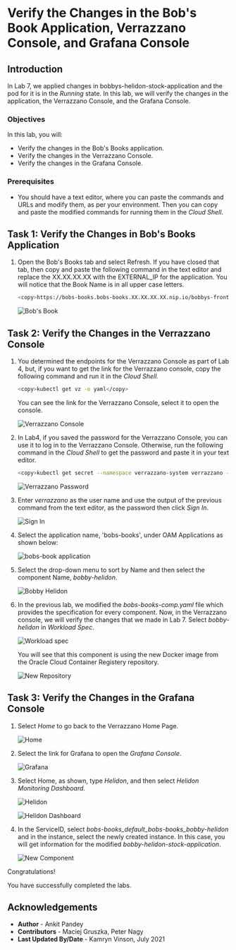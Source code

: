 # Verify the Changes in the Bob's Book Application, Verrazzano Console, and Grafana Console

## Introduction

In Lab 7, we applied changes in bobbys-helidon-stock-application and the pod for it is in the *Running* state. In this lab, we will verify the changes in the application, the Verrazzano Console, and the Grafana Console.

### Objectives

In this lab, you will:

* Verify the changes in the Bob's Books application.
* Verify the changes in the Verrazzano Console.
* Verify the changes in the Grafana Console.

### Prerequisites

* You should have a text editor, where you can paste the commands and URLs and modify them, as per your environment. Then you can copy and paste the modified commands for running them in the *Cloud Shell*.

## Task 1: Verify the Changes in Bob's Books Application

1. Open the Bob's Books tab and select Refresh. If you have closed that tab, then copy and paste the following command in the text editor and replace the XX.XX.XX.XX  with the EXTERNAL_IP for the application. You will notice that the Book Name is in all upper case letters.

    ```bash
    <copy>https://bobs-books.bobs-books.XX.XX.XX.XX.nip.io/bobbys-front-end/</copy>
    ```

    ![Bob's Book](images/1.png)

## Task 2: Verify the Changes in the Verrazzano Console

1. You determined the endpoints for the Verrazzano Console as part of Lab 4, but, if you want to get the link for the Verrazzano console, copy the following command and run it in the *Cloud Shell*.

    ```bash
    <copy>kubectl get vz -o yaml</copy>
    ```

    You can see the link for the Verrazzano Console, select it to open the console.

    ![Verrazzano Console](images/2.png)

2. In Lab4, if you saved the password for the Verrazzano Console, you can use it to log in to the Verrazzano Console. Otherwise, run the following command in the *Cloud Shell* to get the password and paste it in your text editor.

    ```bash
    <copy>kubectl get secret --namespace verrazzano-system verrazzano -o jsonpath={.data.password} | base64 --decode; echo</copy>
    ```

    ![Verrazzano Password](images/3.png)

3. Enter *verrazzano* as the user name and use the output of the previous command from the text editor, as the password then click *Sign In*.

    ![Sign In](images/4.png)

4. Select the application name, 'bobs-books', under OAM Applications as shown below:

    ![bobs-book application](images/5.png)

5. Select the drop-down menu to sort by Name and then select the component Name, *bobby-helidon*.

    ![Bobby Helidon](images/6.png)

6. In the previous lab, we modified the *bobs-books-comp.yaml* file which provides the specification for every component. Now, in the Verrazzano console, we will verify the changes that we made in Lab 7. Select *bobby-helidon* in *Workload Spec*.

    ![Workload spec](images/7.png)

    You will see that this component is using the new Docker image from the Oracle Cloud Container Registery repository.

    ![New Repository](images/8.png)

## Task 3: Verify the Changes in the Grafana Console

1. Select *Home* to go back to the Verrazzano Home Page.

    ![Home](images/9.png)

2. Select the link for Grafana to open the *Grafana Console*.

    ![Grafana](images/10.png)

3. Select Home, as shown, type *Helidon*, and then select *Helidon Monitoring Dashboard*.

    ![Helidon](images/11.png)

    ![Helidon Dashboard](images/12.png)

4. In the ServiceID, select *bobs-books_default_bobs-books_bobby-helidon* and in the instance, select the newly created instance. In this case, you will get information for the modified *bobby-helidon-stock-application*.

    ![New Component](images/13.png)

Congratulations!

You have successfully completed the labs.

## Acknowledgements

* **Author** -  Ankit Pandey
* **Contributors** - Maciej Gruszka, Peter Nagy
* **Last Updated By/Date** - Kamryn Vinson, July 2021